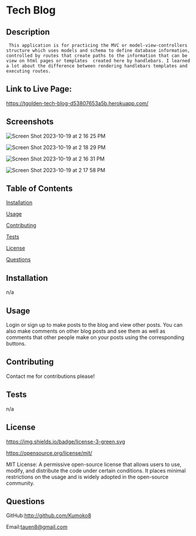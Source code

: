 # Tech Blog

 
  ## Description

 
     This application is for practicing the MVC or model-view-controllers structure which uses models and schema to define database information, controlled by routes that create paths to the information that can be view on html pages or templates  created here by handlebars. I learned a lot about the difference between rendering handlebars templates and executing routes.

## Link to Live Page:

https://tgolden-tech-blog-d53807653a5b.herokuapp.com/


## Screenshots
![Screen Shot 2023-10-19 at 2 16 25 PM](https://github.com/Kumoko8/Tech-Blog/assets/131223690/ad5e154f-cc30-4adb-9e72-66298299c6c8)

![Screen Shot 2023-10-19 at 2 18 29 PM](https://github.com/Kumoko8/Tech-Blog/assets/131223690/9fd36d15-79a1-4b95-9bc9-a49cce4b0c54)

![Screen Shot 2023-10-19 at 2 16 31 PM](https://github.com/Kumoko8/Tech-Blog/assets/131223690/3e279af4-130f-4d63-8502-7a1464ed16fc)

![Screen Shot 2023-10-19 at 2 17 58 PM](https://github.com/Kumoko8/Tech-Blog/assets/131223690/e3e6e976-82b0-42be-8df9-2dce931d17ea)


   ## Table of Contents

 
   [Installation](#installation) 

 
   [Usage](#usage)

 
   [Contributing](#contributing)

 
   [Tests](#tests)

 
   [License](#license) 

 
   [Questions](#questions)


  ## Installation <a name="installation"></a> 

 <p> n/a </p>


  ## Usage <a name="usage"></a>

 <p> Login or sign up to make posts to the blog and view other posts. You can also make comments on other blog posts and see them as well as comments that other people make on your posts using the corresponding buttons.</p>


  ## Contributing <a name="contributing"></a>

 Contact me for contributions please!


  ## Tests <a name="tests"></a>

 n/a


  ## License <a name="license"></a>

  
   https://img.shields.io/badge/license-3-green.svg

 
   https://opensource.org/license/mit/

 
   MIT License: A permissive open-source license that allows users to use, modify, and distribute the code under certain conditions. It places minimal restrictions on the usage and is widely adopted in the open-source community. 
  ## Questions <a name="questions"></a>
   

GitHub:http://github.com/Kumoko8
   

 Email:tauen8@gmail.com
